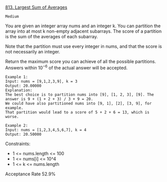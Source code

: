 [813. Largest Sum of Averages](https://leetcode.com/problems/largest-sum-of-averages/)

`Medium`

You are given an integer array nums and an integer k. You can partition the array into at most k non-empty adjacent subarrays. The score of a partition is the sum of the averages of each subarray.

Note that the partition must use every integer in nums, and that the score is not necessarily an integer.

Return the maximum score you can achieve of all the possible partitions. Answers within $10^{-6}$ of the actual answer will be accepted.

```
Example 1:
Input: nums = [9,1,2,3,9], k = 3
Output: 20.00000
Explanation: 
The best choice is to partition nums into [9], [1, 2, 3], [9]. The answer is 9 + (1 + 2 + 3) / 3 + 9 = 20.
We could have also partitioned nums into [9, 1], [2], [3, 9], for example.
That partition would lead to a score of 5 + 2 + 6 = 13, which is worse.

Example 2:
Input: nums = [1,2,3,4,5,6,7], k = 4
Output: 20.50000
``` 

Constraints:

- 1 <= nums.length <= 100
- 1 <= nums[i] <= 10^4
- 1 <= k <= nums.length

Acceptance Rate
52.9%
